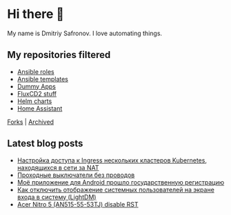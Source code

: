 # Hi there 👋

My name is Dmitriy Safronov. I love automating things.

<!--
**DmitriySafronov/DmitriySafronov** is a ✨ _special_ ✨ repository because its `README.md` (this file) appears on your GitHub profile.

Here are some ideas to get you started:

- 🔭 I’m currently working on ...
- 🌱 I’m currently learning ...
- 👯 I’m looking to collaborate on ...
- 🤔 I’m looking for help with ...
- 💬 Ask me about ...
- 📫 How to reach me: ...
- 😄 Pronouns: ...
- ⚡ Fun fact: ...
-->

## My repositories filtered

- [Ansible roles](https://github.com/dmitriysafronov?tab=repositories&q=ansible_role&type=source)
- [Ansible templates](https://github.com/dmitriysafronov?tab=repositories&q=ansible&type=template)
- [Dummy Apps](https://github.com/dmitriysafronov?tab=repositories&q=dummy&type=source)
- [FluxCD2 stuff](https://github.com/dmitriysafronov?tab=repositories&q=flux2&type=source)
- [Helm charts](https://github.com/dmitriysafronov/helm-charts)
- [Home Assistant](https://github.com/dmitriysafronov?tab=repositories&q=home-assistant&type=source)

[Forks](https://github.com/dmitriysafronov?tab=repositories&type=fork) | [Archived](https://github.com/dmitriysafronov?tab=repositories&type=archived)

## Latest blog posts
<!-- BLOG-POST-LIST:START -->
- [Настройка доступа к Ingress нескольких кластеров Kubernetes, находящихся в сети за NAT](https://cyberbrain.pw/2023/12/14/%D0%BD%D0%B0%D1%81%D1%82%D1%80%D0%BE%D0%B9%D0%BA%D0%B0-%D0%B4%D0%BE%D1%81%D1%82%D1%83%D0%BF%D0%B0-%D0%BA-ingress-%D0%BD%D0%B5%D1%81%D0%BA%D0%BE%D0%BB%D1%8C%D0%BA%D0%B8%D1%85-%D0%BA%D0%BB%D0%B0%D1%81%D1%82%D0%B5%D1%80%D0%BE%D0%B2-kubernetes-%D0%BD%D0%B0%D1%85%D0%BE%D0%B4%D1%8F%D1%89%D0%B8%D1%85%D1%81%D1%8F-%D0%B2-%D1%81%D0%B5%D1%82%D0%B8-%D0%B7%D0%B0-nat.html)
- [Проходные выключатели без проводов](https://cyberbrain.pw/2022/01/17/prohodnye-vyklyuchateli-bez-provodov.html)
- [Моё приложение для Android прошло государственную регистрацию](https://cyberbrain.pw/2021/06/10/moyo-prilozhenie-dlya-android-proshlo-gosudarstvennuyu-registraciyu.html)
- [Как отключить отображение системных пользователей на экране входа в систему &lpar;LightDM&rpar;](https://cyberbrain.pw/2020/08/04/kak-otklyu-chit-otobrazhenie-sistemnyh-polzovatelej-na-jekrane-vhoda-v-sistemu-lightdm.html)
- [Acer Nitro 5 &lpar;AN515-55-53TJ&rpar; disable RST](https://cyberbrain.pw/2020/08/03/acer-nitro-5-an515-55-53tj-disable-rst.html)
<!-- BLOG-POST-LIST:END -->
